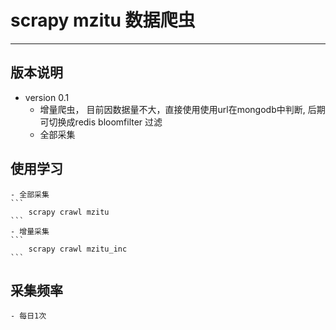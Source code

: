 # scrapy mzitu 数据爬虫

---

## 版本说明

- version 0.1
    - 增量爬虫， 目前因数据量不大，直接使用使用url在mongodb中判断, 后期可切换成redis bloomfilter 过滤
    - 全部采集

## 使用学习
    - 全部采集
    ```
        scrapy crawl mzitu
    ```
    - 增量采集
    ```
        scrapy crawl mzitu_inc
    ```

## 采集频率
    - 每日1次